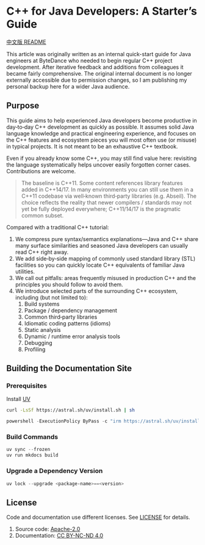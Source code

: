 <!-- SPDX-License-Identifier: CC-BY-NC-ND-4.0 -->

# C++ for Java Developers: A Starter’s Guide

[中文版 README](./README.zh-Hans.md)

This article was originally written as an internal quick-start guide for Java engineers at ByteDance who needed to begin regular C++ project development. After iterative feedback and additions from colleagues it became fairly comprehensive. The original internal document is no longer externally accessible due to permission changes, so I am publishing my personal backup here for a wider Java audience.

## Purpose

This guide aims to help experienced Java developers become productive in day‑to‑day C++ development as quickly as possible. It assumes solid Java language knowledge and practical engineering experience, and focuses on the C++ features and ecosystem pieces you will most often use (or misuse) in typical projects. It is not meant to be an exhaustive C++ textbook.

Even if you already know some C++, you may still find value here: revisiting the language systematically helps uncover easily forgotten corner cases. Contributions are welcome.

> The baseline is C++11. Some content references library features added in C++14/17. In many environments you can still use them in a C++11 codebase via well‑known third‑party libraries (e.g. Abseil). The choice reflects the reality that newer compilers / standards may not yet be fully deployed everywhere; C++11/14/17 is the pragmatic common subset.

Compared with a traditional C++ tutorial:

1. We compress pure syntax/semantics explanations—Java and C++ share many surface similarities and seasoned Java developers can usually read C++ right away.
1. We add side‑by‑side mapping of commonly used standard library (STL) facilities so you can quickly locate C++ equivalents of familiar Java utilities.
1. We call out pitfalls: areas frequently misused in production C++ and the principles you should follow to avoid them.
1. We introduce selected parts of the surrounding C++ ecosystem, including (but not limited to):
    1. Build systems
    1. Package / dependency management
    1. Common third‑party libraries
    1. Idiomatic coding patterns (idioms)
    1. Static analysis
    1. Dynamic / runtime error analysis tools
    1. Debugging
    1. Profiling

## Building the Documentation Site

### Prerequisites

Install [UV](https://docs.astral.sh/uv/)

```bash
curl -LsSf https://astral.sh/uv/install.sh | sh
```

```powershell
powershell -ExecutionPolicy ByPass -c "irm https://astral.sh/uv/install.ps1 | iex"
```

### Build Commands

```powershell
uv sync --frozen
uv run mkdocs build
```

### Upgrade a Dependency Version

```powershell
uv lock --upgrade <package-name>==<version>
```

## License

Code and documentation use different licenses. See [LICENSE](./LICENSE) for details.

1. Source code: [Apache-2.0](./LICENSE-APACHE-2.0.txt)
2. Documentation: [CC BY-NC-ND 4.0](./LICENSE-CC-BY-NC-ND-4.0.txt)

